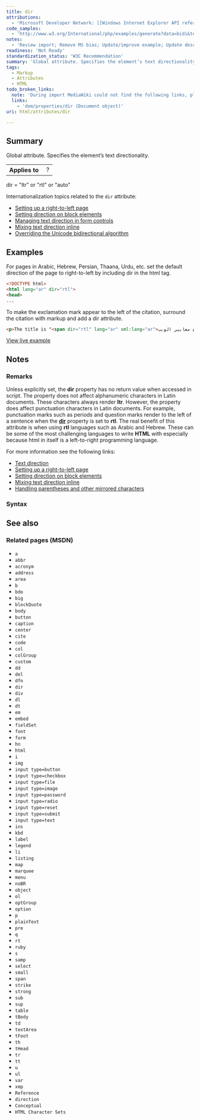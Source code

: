 ```yaml
---
title: dir
attributions:
  - 'Microsoft Developer Network: [[Windows Internet Explorer API reference](http://msdn.microsoft.com/en-us/library/ie/hh828809%28v=vs.85%29.aspx) Article]'
code_samples:
  - 'http://www.w3.org/International/php/examples/generate?data=bidi&test=18'
notes:
  - 'Review import; Remove MS bias; Update/improve example; Update descriptions; Fix lists & compatibility info'
readiness: 'Not Ready'
standardization_status: 'W3C Recommendation'
summary: 'Global attribute. Specifies the element’s text directionality.'
tags:
  - Markup
  - Attributes
  - HTML
todo_broken_links:
  note: 'During import MediaWiki could not find the following links, please fix and adjust this list.'
  links:
    - 'dom/properties/dir (Document object)'
uri: html/attributes/dir

---
```

## Summary

Global attribute. Specifies the element’s text directionality.

<table class="wikitable">
<tr>
<th>
Applies to

</th>
<td>
 ?

</td>
</tr>
</table>
dir = "ltr" or "rtl" or "auto"

Internationalization topics related to the `dir` attribute:

-   [Setting up a right-to-left page](http://www.w3.org/International/techniques/authoring-html#using)
-   [Setting direction on block elements](http://www.w3.org/International/techniques/authoring-html#blocks)
-   [Managing text direction in form controls](http://www.w3.org/International/techniques/authoring-html#formdir)
-   [Mixing text direction inline](http://www.w3.org/International/techniques/authoring-html#inline)
-   [Overriding the Unicode bidirectional algorithm](http://www.w3.org/International/techniques/authoring-html#bdo)

## Examples

For pages in Arabic, Hebrew, Persian, Thaana, Urdu, etc. set the default direction of the page to right-to-left by including dir in the html tag.

``` html
<!DOCTYPE html>
<html lang="ar" dir="rtl">
<head>
...
```

To make the exclamation mark appear to the left of the citation, surround the citation with markup and add a dir attribute.

``` html
<p>The title is "<span dir="rtl" lang="ar" xml:lang="ar">مفتاح معايير الويب!</span>" in Arabic.</p>
```

[View live example](http://www.w3.org/International/php/examples/generate?data=bidi&test=18)

## Notes

### Remarks

Unless explicitly set, the **dir** property has no return value when accessed in script. The property does not affect alphanumeric characters in Latin documents. These characters always render **ltr**. However, the property does affect punctuation characters in Latin documents. For example, punctuation marks such as periods and question marks render to the left of a sentence when the [**dir**](/w/index.php?title=dom/properties/dir_(Document_object)&action=edit&redlink=1) property is set to **rtl**. The real benefit of this attribute is when using **rtl** languages such as Arabic and Hebrew. These can be some of the most challenging languages to write **HTML** with especially because html in itself is a left-to-right programming language.

For more information see the following links:

-   [Text direction](http://www.w3.org/International/techniques/authoring-html#direction)
-   [Setting up a right-to-left page](http://www.w3.org/International/techniques/authoring-html#using)
-   [Setting direction on block elements](http://www.w3.org/International/techniques/authoring-html#blocks)
-   [Mixing text direction inline](http://www.w3.org/International/techniques/authoring-html#inline)
-   [Handling parentheses and other mirrored characters](http://www.w3.org/International/techniques/authoring-html#mirrored)

### Syntax

## See also

### Related pages (MSDN)

-   `a`
-   `abbr`
-   `acronym`
-   `address`
-   `area`
-   `b`
-   `bdo`
-   `big`
-   `blockQuote`
-   `body`
-   `button`
-   `caption`
-   `center`
-   `cite`
-   `code`
-   `col`
-   `colGroup`
-   `custom`
-   `dd`
-   `del`
-   `dfn`
-   `dir`
-   `div`
-   `dl`
-   `dt`
-   `em`
-   `embed`
-   `fieldSet`
-   `font`
-   `form`
-   `hn`
-   `html`
-   `i`
-   `img`
-   `input type=button`
-   `input type=checkbox`
-   `input type=file`
-   `input type=image`
-   `input type=password`
-   `input type=radio`
-   `input type=reset`
-   `input type=submit`
-   `input type=text`
-   `ins`
-   `kbd`
-   `label`
-   `legend`
-   `li`
-   `listing`
-   `map`
-   `marquee`
-   `menu`
-   `noBR`
-   `object`
-   `ol`
-   `optGroup`
-   `option`
-   `p`
-   `plainText`
-   `pre`
-   `q`
-   `rt`
-   `ruby`
-   `s`
-   `samp`
-   `select`
-   `small`
-   `span`
-   `strike`
-   `strong`
-   `sub`
-   `sup`
-   `table`
-   `tBody`
-   `td`
-   `textArea`
-   `tFoot`
-   `th`
-   `tHead`
-   `tr`
-   `tt`
-   `u`
-   `ul`
-   `var`
-   `xmp`
-   `Reference`
-   `direction`
-   `Conceptual`
-   `HTML Character Sets`
